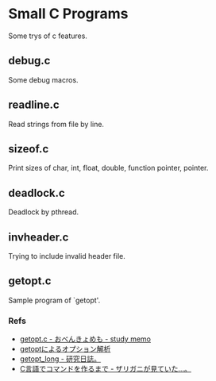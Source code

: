 Small C Programs
================

Some trys of c features.


debug.c
-------

Some debug macros.


readline.c
----------

Read strings from file by line.


sizeof.c
--------

Print sizes of char, int, float, double, function pointer, pointer.


deadlock.c
----------

Deadlock by pthread.


invheader.c
-----------

Trying to include invalid header file.

getopt.c
--------

Sample program of `getopt'.

### Refs

* [getopt.c - おべんきょめも - study memo](http://studymemo.g.hatena.ne.jp/acotie/20090721/1248169037)
* [getoptによるオプション解析](http://www.am.sanken.osaka-u.ac.jp/~mukaigaw/misc/getopt.html)
* [getopt_long - 研究日誌。](http://blog.goo.ne.jp/u1low_cheap/e/fd1b21d10e15a330969bfc363a828f2d)
* [C言語でコマンドを作るまで - ザリガニが見ていた...。](http://d.hatena.ne.jp/zariganitosh/20100208/1265618630)
